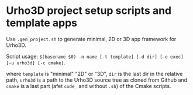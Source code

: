 # Urho3D project setup scripts and template apps

Use `.gen_project.sh` to generate minimal, 2D or 3D app framework for Urho3D.

Script usage: `$(basename $0) -n name [-t template] [-d dir] [-e exec] [-u urho3d] [-c cmake]`.

where `template` is "minimal" "2D" or "3D", `dir` is the last dir in the relative path, `urho3d` is a path to the Urho3D source tree as cloned from Github and `cmake` is a last part (afet `code_` and without `.sh`) of the Cmake scripts.
